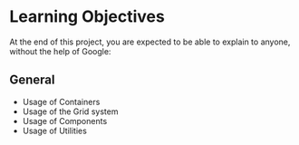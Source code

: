 # Learning Objectives

At the end of this project, you are expected to be able to explain to anyone, without the help of Google:

## General

* Usage of Containers
* Usage of the Grid system
* Usage of Components
* Usage of Utilities